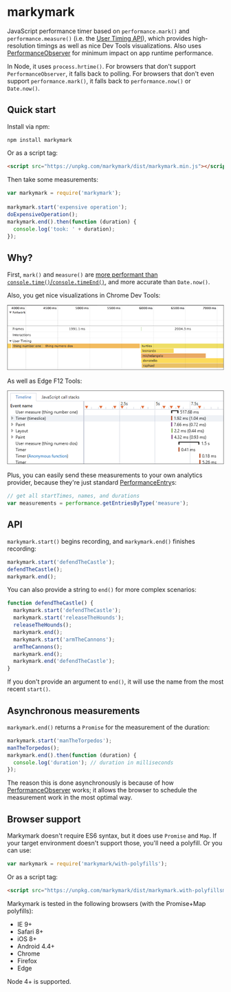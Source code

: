 markymark
======

JavaScript performance timer based on `performance.mark()` and `performance.measure()` (i.e. the
[User Timing API](http://caniuse.com/#feat=user-timing)), which provides high-resolution
timings as well as nice Dev Tools visualizations. Also uses
[PerformanceObserver](https://developer.mozilla.org/en-US/docs/Web/API/PerformanceObserver) for
minimum impact on app runtime performance.

In Node, it uses `process.hrtime()`. For browsers that don't support `PerformanceObserver`, it falls back to polling. For
browsers that don't even support `performance.mark()`, it falls back to `performance.now()` or `Date.now()`.

Quick start
----

Install via npm:

    npm install markymark

Or as a script tag:

```html
<script src="https://unpkg.com/markymark/dist/markymark.min.js"></script>
```

Then take some measurements:

```js
var markymark = require('markymark');

markymark.start('expensive operation');
doExpensiveOperation();
markymark.end().then(function (duration) {
  console.log('took: ' + duration);
});
```

Why?
---

First, `mark()` and `measure()` are [more performant than `console.time()`/`console.timeEnd()`](https://twitter.com/Runspired/status/811007272671293440), and more accurate than `Date.now()`.

Also, you get nice visualizations in Chrome Dev Tools:

![Chrome Dev Tools screenshot](doc/chrome.png)

As well as Edge F12 Tools:

![Edge F12 screenshot](doc/edge.png)

Plus, you can easily send these measurements to your own analytics provider, because they're just standard
[PerformanceEntry](https://developer.mozilla.org/en-US/docs/Web/API/PerformanceEntry)s:

```js
// get all startTimes, names, and durations
var measurements = performance.getEntriesByType('measure');
```

API
---

`markymark.start()` begins recording, and `markymark.end()` finishes recording:

```js
markymark.start('defendTheCastle');
defendTheCastle();
markymark.end();
```

You can also provide a string to `end()` for more complex scenarios:

```js
function defendTheCastle() {
  markymark.start('defendTheCastle');
  markymark.start('releaseTheHounds');
  releaseTheHounds();
  markymark.end();
  markymark.start('armTheCannons');
  armTheCannons();
  markymark.end();
  markymark.end('defendTheCastle');
}
```

If you don't provide an argument to `end()`, it will use the name from the most recent `start()`.

Asynchronous measurements
----

`markymark.end()` returns a `Promise` for the measurement of the duration:

```js
markymark.start('manTheTorpedos');
manTheTorpedos();
markymark.end().then(function (duration) {
  console.log('duration'); // duration in milliseconds
});
```

The reason this is done asynchronously is because of how
[PerformanceObserver](https://developer.mozilla.org/en-US/docs/Web/API/PerformanceObserver) works; it
allows the browser to schedule the measurement work in the most optimal way.

Browser support
----

Markymark doesn't require ES6 syntax, but it does use `Promise` and `Map`. If your target environment doesn't support those,
you'll need a polyfill. Or you can use:

```js
var markymark = require('markymark/with-polyfills');
```

Or as a script tag:

```html
<script src="https://unpkg.com/markymark/dist/markymark.with-polyfillsmin.js"></script>
```

Markymark is tested in the following browsers (with the Promise+Map polyfills):

* IE 9+
* Safari 8+
* iOS 8+
* Android 4.4+
* Chrome
* Firefox
* Edge

Node 4+ is supported.
